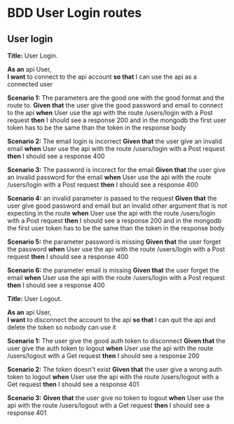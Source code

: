# BDD User Login routes

## User login

**Title:** User Login.  

**As an** api User,  
**I want** to connect to the api account
**so that** I can use the api as a connected user

**Scenario 1:** The parameters are the good one with the good format and the route to.
**Given that** the user give the good password and email to connect to the api
**when** User use the api with the route /users/login with a Post request
**then** I should see a response 200 and in the mongodb the first user token has to be the same than the token in the response body

**Scenario 2:** The email login is incorrect
**Given that** the user give an invalid email
**when** User use the api with the route /users/login with a Post request
**then** I should see a response 400

**Scenario 3:** The password is incorect for the email
**Given that** the user give an invalid password for the email
**when** User use the api with the route /users/login with a Post request
**then** I should see a response 400

**Scenario 4:** an invalid parameter is passed to the request
**Given that** the user give good password and email but an invalid other argument that is not expecting in the route
**when** User use the api with the route /users/login with a Post request
**then** I should see a response 200 and in the mongodb the first user token has to be the same than the token in the response body

**Scenario 5:** the parameter password is missing
**Given that** the user forget the password
**when** User use the api with the route /users/login with a Post request
**then** I should see a response 400

**Scenario 6:** the parameter email is missing
**Given that** the user forget the email
**when** User use the api with the route /users/login with a Post request
**then** I should see a response 400


**Title:** User Logout.  

**As an** api User,  
**I want** to disconnect the account to the api
**so that** I can quit the api and delete the token so nobody can use it

**Scenario 1:** The user give the good auth token to disconnect
**Given that** the user give the auth token to logout
**when**  User use the api with the route /users/logout with a Get request
**then** I should see a response 200

**Scenario 2:** The token doesn't exist
**Given that** the user give a wrong auth token to logout
**when**  User use the api with the route /users/logout with a Get request
**then** I should see a response 401

**Scenario 3:**
**Given that** the user give no token to logout
**when**  User use the api with the route /users/logout with a Get request
**then** I should see a response 401
